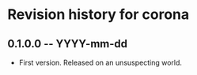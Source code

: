 # Revision history for corona

## 0.1.0.0 -- YYYY-mm-dd

* First version. Released on an unsuspecting world.
